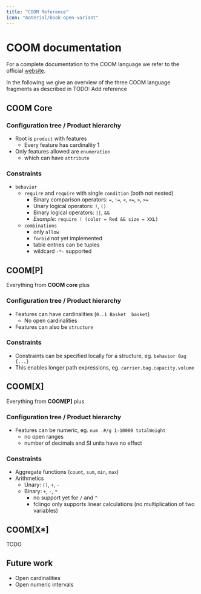 ```yaml
---
title: "COOM Reference"
icon: "material/book-open-variant"
---
```


# COOM documentation

For a complete documentation to the COOM language
we refer to the official [website][coomlang].

In the following we give an overview of the three
COOM language fragments as described in
TODO: Add reference


## COOM Core

### Configuration tree / Product hierarchy

- Root is `product` with features
  - Every feature has cardinality 1
- Only features allowed are `enumeration`
  - which can have `attribute`

### Constraints

- `behavior`
  - `require` and `require` with single `condition` (both not nested)
    - Binary comparison operators: `=`, `!=`, `<`, `<=`, `>`, `>=`
    - Unary logical operators: `!`, `()`
    - Binary logical operators: `||`, `&&`
    - *Example*: `require ! (color = Red && size = XXL)`
  - `combinations`
    - only `allow`
    - `forbid` not yet implemented
    - table entries can be tuples
    - wildcard `-*-` supported

## COOM\[P\]

Everything from **COOM core** plus

### Configuration tree / Product hierarchy

- Features can have cardinalities (`0..1 Basket  basket`)
  - No open cardinalities
- Features can also be `structure`

### Constraints

- Constraints can be specified locally for a structure, eg.
  `behavior Bag {...}`
- This enables longer path expressions, eg. `carrier.bag.capacity.volume`

## COOM\[X\]

Everything from **COOM\[P\]** plus

### Configuration tree / Product hierarchy

- Features can be numeric, eg. `num .#/g 1-10000 totalWeight`
  - no open ranges
  - number of decimals and SI units have no effect

### Constraints

- Aggregate functions (`count`, `sum`, `min`, `max`)
- Arithmetics
  - Unary: `()`, `+`, `-`
  - Binary: `+`, `-`, `*`
    - no support yet for `/` and `^`
    - fclingo only supports linear calculations (no multiplication of two
      variables)

## COOM\[X*\]
TODO

## Future work

- Open cardinalities
- Open numeric intervals


[coomlang]: https://coom-lang.org
